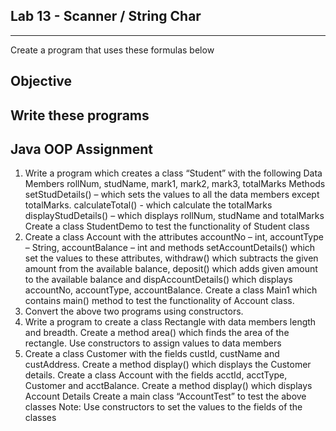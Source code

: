 ## Lab 13 - Scanner / String Char
___

Create a program that uses these formulas below

## Objective

Write these programs
-------------------------------------------------------------------------------------

Java OOP Assignment
--------------------------
1. Write a program which creates a class “Student” with the following Data Members
   rollNum, studName, mark1, mark2, mark3, totalMarks
   Methods
   setStudDetails() – which sets the values to all the data members except totalMarks.
   calculateTotal() - which calculate the totalMarks
   displayStudDetails() – which displays rollNum, studName and totalMarks
   Create a class StudentDemo to test the functionality of Student class
2. Create a class Account with the attributes
   accountNo – int,
   accountType – String,
   accountBalance – int     and methods
   setAccountDetails() which set the values to these attributes,
   withdraw() which subtracts the given amount from the available balance,
   deposit() which adds given amount to the available balance and
   dispAccountDetails()
   which displays accountNo, accountType, accountBalance.
   Create a class Main1 which
   contains main() method to test the functionality of Account class.
3. Convert the above two programs using constructors.
4.  Write a program to create a class Rectangle with data members length and breadth.
    Create a method area() which finds the area of the rectangle. Use constructors to assign
    values to data members
5. Create a class Customer with the fields custId, custName and custAddress. Create a method display() which displays the Customer details.
   Create a class Account with the fields acctId, acctType, Customer and acctBalance.
   Create a method display() which displays Account Details
   Create a main class “AccountTest” to test the above classes
   Note: Use constructors to set the values to the fields of the classes